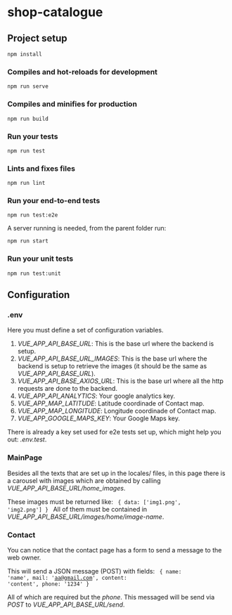 # shop-catalogue

## Project setup
```
npm install
```

### Compiles and hot-reloads for development
```
npm run serve
```

### Compiles and minifies for production
```
npm run build
```

### Run your tests
```
npm run test
```

### Lints and fixes files
```
npm run lint
```

### Run your end-to-end tests
```
npm run test:e2e
```

A server running is needed, from the parent folder run:
```
npm run start
```


### Run your unit tests
```
npm run test:unit
```


## Configuration

### .env
Here you must define a set of configuration variables.
1. _VUE_APP_API_BASE_URL_: This is the base url where the backend is setup.
2. _VUE_APP_API_BASE_URL_IMAGES_: This is the base url where the backend is setup to retrieve the images (it should be the same as _VUE_APP_API_BASE_URL_).
3. _VUE_APP_API_BASE_AXIOS_URL_: This is the base url where all the http requests are done to the backend.
4. _VUE_APP_API_ANALYTICS_: Your google analytics key.
5. _VUE_APP_MAP_LATITUDE_: Latitude coordinade of Contact map.
6. _VUE_APP_MAP_LONGITUDE_: Longitude coordinade of Contact map.
7. _VUE_APP_GOOGLE_MAPS_KEY_: Your Google Maps key.

There is already a key set used for e2e tests set up, which might help you out: _.env.test_.

### MainPage
Besides all the texts that are set up in the locales/ files, in this page there is a carousel with images which are obtained by calling _VUE_APP_API_BASE_URL/home_images_.

These images must be returned like:
<code>
{ 
  data: ['img1.png', 'img2.png']
}
</code>
All of them must be contained in _VUE_APP_API_BASE_URL/images/home/image-name_.

### Contact
You can notice that the contact page has a form to send a message to the web owner.

This will send a JSON message (POST) with fields:
<code>
{
  name: 'name',
  mail: 'aa@gmail.com',
  content: 'content',
  phone: '1234'
}
</code>

All of which are required but the _phone_.
This messaged will be send via _POST_ to _VUE_APP_API_BASE_URL/send_.

